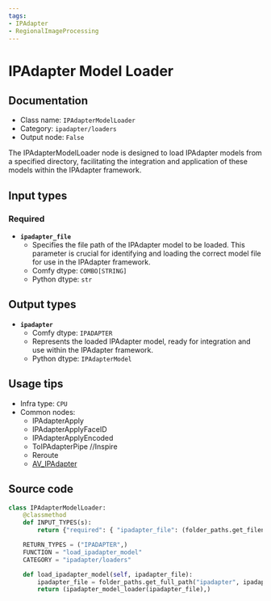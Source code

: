 ```yaml
---
tags:
- IPAdapter
- RegionalImageProcessing
---
```


# IPAdapter Model Loader
## Documentation
- Class name: `IPAdapterModelLoader`
- Category: `ipadapter/loaders`
- Output node: `False`

The IPAdapterModelLoader node is designed to load IPAdapter models from a specified directory, facilitating the integration and application of these models within the IPAdapter framework.
## Input types
### Required
- **`ipadapter_file`**
    - Specifies the file path of the IPAdapter model to be loaded. This parameter is crucial for identifying and loading the correct model file for use in the IPAdapter framework.
    - Comfy dtype: `COMBO[STRING]`
    - Python dtype: `str`
## Output types
- **`ipadapter`**
    - Comfy dtype: `IPADAPTER`
    - Represents the loaded IPAdapter model, ready for integration and use within the IPAdapter framework.
    - Python dtype: `IPAdapterModel`
## Usage tips
- Infra type: `CPU`
- Common nodes:
    - IPAdapterApply
    - IPAdapterApplyFaceID
    - IPAdapterApplyEncoded
    - ToIPAdapterPipe //Inspire
    - Reroute
    - [AV_IPAdapter](../../comfyui-art-venture/Nodes/AV_IPAdapter.md)



## Source code
```python
class IPAdapterModelLoader:
    @classmethod
    def INPUT_TYPES(s):
        return {"required": { "ipadapter_file": (folder_paths.get_filename_list("ipadapter"), )}}

    RETURN_TYPES = ("IPADAPTER",)
    FUNCTION = "load_ipadapter_model"
    CATEGORY = "ipadapter/loaders"

    def load_ipadapter_model(self, ipadapter_file):
        ipadapter_file = folder_paths.get_full_path("ipadapter", ipadapter_file)
        return (ipadapter_model_loader(ipadapter_file),)

```

